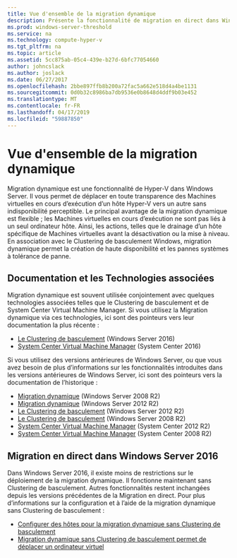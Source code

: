```yaml
---
title: Vue d'ensemble de la migration dynamique
description: Présente la fonctionnalité de migration en direct dans Windows Server 2016.
ms.prod: windows-server-threshold
ms.service: na
ms.technology: compute-hyper-v
ms.tgt_pltfrm: na
ms.topic: article
ms.assetid: 5cc875ab-05c4-439e-b27d-6bfc77054660
author: johncslack
ms.author: joslack
ms.date: 06/27/2017
ms.openlocfilehash: 2bbe897ffb8b200a72fac5a662e518d4a4be1131
ms.sourcegitcommit: 0d0b32c8986ba7db9536e0b8648d4ddf9b03e452
ms.translationtype: MT
ms.contentlocale: fr-FR
ms.lasthandoff: 04/17/2019
ms.locfileid: "59887850"
---
```

# <a name="live-migration-overview"></a>Vue d'ensemble de la migration dynamique

Migration dynamique est une fonctionnalité de Hyper-V dans Windows Server.  Il vous permet de déplacer en toute transparence des Machines virtuelles en cours d’exécution d’un hôte Hyper-V vers un autre sans indisponibilité perceptible.  Le principal avantage de la migration dynamique est flexible ; les Machines virtuelles en cours d’exécution ne sont pas liés à un seul ordinateur hôte.  Ainsi, les actions, telles que le drainage d’un hôte spécifique de Machines virtuelles avant la désactivation ou la mise à niveau.  En association avec le Clustering de basculement Windows, migration dynamique permet la création de haute disponibilité et les pannes systèmes à tolérance de panne. 

## <a name="related-technologies-and-documentation"></a>Documentation et les Technologies associées

Migration dynamique est souvent utilisée conjointement avec quelques technologies associées telles que le Clustering de basculement et de System Center Virtual Machine Manager.  Si vous utilisez la Migration dynamique via ces technologies, ici sont des pointeurs vers leur documentation la plus récente :
* [Le Clustering de basculement](../../../failover-clustering/failover-clustering-overview.md) (Windows Server 2016) 
* [System Center Virtual Machine Manager](https://docs.microsoft.com/system-center/vmm/) (System Center 2016) 

Si vous utilisez des versions antérieures de Windows Server, ou que vous avez besoin de plus d’informations sur les fonctionnalités introduites dans les versions antérieures de Windows Server, ici sont des pointeurs vers la documentation de l’historique : 
* [Migration dynamique](https://technet.microsoft.com/library/ee815293(v=ws.10).aspx) (Windows Server 2008 R2)  
* [Migration dynamique](https://technet.microsoft.com/library/hh831435(v=ws.11).aspx) (Windows Server 2012 R2) 
* [Le Clustering de basculement](https://technet.microsoft.com/library/hh831579(v=ws.11).aspx) (Windows Server 2012 R2)
* [Le Clustering de basculement](https://technet.microsoft.com/library/ff182338(v=ws.10).aspx) (Windows Server 2008 R2)
* [System Center Virtual Machine Manager](https://technet.microsoft.com/library/gg610610.aspx) (System Center 2012 R2)
* [System Center Virtual Machine Manager](https://technet.microsoft.com/library/cc917964.aspx) (System Center 2008 R2)

## <a name="live-migration-in-windows-server-2016"></a>Migration en direct dans Windows Server 2016

Dans Windows Server 2016, il existe moins de restrictions sur le déploiement de la migration dynamique.  Il fonctionne maintenant sans Clustering de basculement.  Autres fonctionnalités restent inchangées depuis les versions précédentes de la Migration en direct.  Pour plus d’informations sur la configuration et à l’aide de la migration dynamique sans Clustering de basculement : 
* [Configurer des hôtes pour la migration dynamique sans Clustering de basculement](../deploy/set-up-hosts-for-live-migration-without-failover-clustering.md)
* [Migration dynamique sans Clustering de basculement permet de déplacer un ordinateur virtuel](use-live-migration-without-failover-clustering-to-move-a-virtual-machine.md)